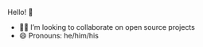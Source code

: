 Hello!  👋 

- 🧑‍💻 I’m looking to collaborate on open source projects
- 😄 Pronouns: he/him/his

<!---
king802/king802 is a ✨ special ✨ repository because its `README.md` (this file) appears on your GitHub profile.
You can click the Preview link to take a look at your changes.
--->
